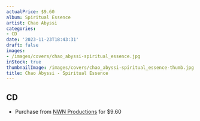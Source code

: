 ```yaml
---
actualPrice: $9.60
album: Spiritual Essence
artist: Chao Abyssi
categories:
- CD
date: '2023-11-23T18:43:31'
draft: false
images:
- /images/covers/chao_abyssi-spiritual_essence.jpg
inStock: true
thumbnailImage: /images/covers/chao_abyssi-spiritual_essence-thumb.jpg
title: Chao Abyssi - Spiritual Essence
---
```


## CD
* Purchase from [NWN Productions](http://shop.nwnprod.com/index.php?route=product/product&path=93&product_id=32818&sort=pd.name&order=ASC) for $9.60
